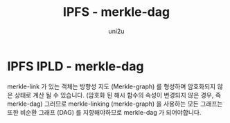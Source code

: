 ﻿---
layout: post
title: "IPFS - merkle-dag"
categories:
  - IPFS_Review
tags:
  - IPFS_merkel_dag
lang: ko
author: "uni2u"
meta: "Springfield"
---

# IPFS IPLD - merkle-dag

merkle-link 가 있는 객체는 방향성 지도 (Merkle-graph) 를 형성하며 암호화되지 않은 상태로 계산 될 수 있습니다. (암호화 된 해시 함수의 속성이 변경되지 않은 경우, 즉 merkle-dag)
그러므로 merkle-linking (merkle-graph) 을 사용하는 모든 그래프는 또한 비순환 그래프 (DAG) 를 지향해야하므로 merkle-dag 가 되어야합니다.

